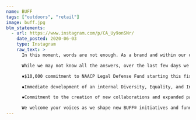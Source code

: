 ```yaml
---
name: BUFF
tags: ["outdoors", "retail"]
image: buff.jpg
blm_statements:
  - url: https://www.instagram.com/p/CA_Uy9onSNr/
    date_posted: 2020-06-03
    type: Instagram
    raw_text: >
      In this moment, words are not enough. As a brand and within our own team, we have not done enough. We must make the choice to share the burden of systemic racism and inequality; to leverage our privilege and platform to speak on injustices; and to challenge racism in our daily lives and in the systems of our country. We must act because Black Lives Matter. ⁣

      While we may not know all the answers, over the last few days we have heard the resounding calls for meaningful action. We are committing to education, understanding, and accountability - here is how we will begin our journey towards anti-racism and towards being better:⁣

      ▪️$10,000 commitment to NAACP Legal Defense Fund starting this fiscal year.⁣

      ▪️Immediate development of an internal Diversity, Equality, and Inclusion (DEI) Team; we will seek out Black and People of Color leaders as consultants for this new committee. We pledge actionable accountability of internal reports on BUFF® DEI. ⁣

      ▪️Commitment to the creation of new collaborations and expanded partnerships with Black and People of Color youth programs and organizations.⁣

      We welcome your voices as we shape new BUFF® initiatives and funding programs. Join us in moving forward together, hold us accountable. Please listen and amplify the Black community. Mobilize your empathy, speak out for justice, and make your vote count in local elections and in November.
---
```

